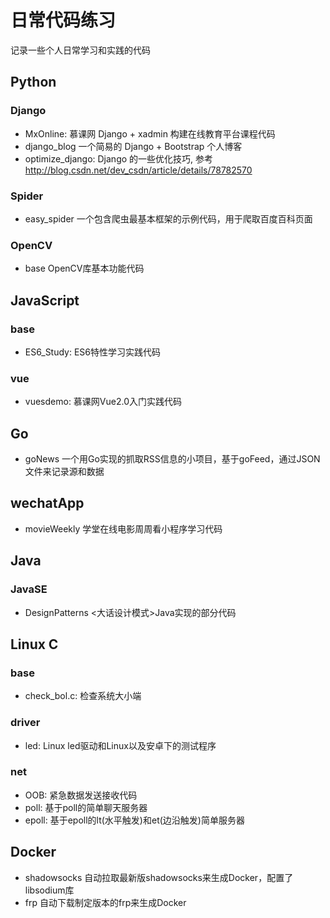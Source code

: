 # 日常代码练习
记录一些个人日常学习和实践的代码

## Python
### Django
- MxOnline: 慕课网 Django + xadmin 构建在线教育平台课程代码
- django_blog 一个简易的 Django + Bootstrap 个人博客
- optimize_django: Django 的一些优化技巧, 参考 http://blog.csdn.net/dev_csdn/article/details/78782570

### Spider
- easy_spider 一个包含爬虫最基本框架的示例代码，用于爬取百度百科页面

### OpenCV
- base OpenCV库基本功能代码


## JavaScript
### base
- ES6_Study: ES6特性学习实践代码

### vue
- vuesdemo: 慕课网Vue2.0入门实践代码


## Go
- goNews 一个用Go实现的抓取RSS信息的小项目，基于goFeed，通过JSON文件来记录源和数据


## wechatApp
- movieWeekly 学堂在线电影周周看小程序学习代码

## Java
### JavaSE
- DesignPatterns <大话设计模式>Java实现的部分代码


## Linux C
### base
- check_bol.c: 检查系统大小端

### driver
- led: Linux led驱动和Linux以及安卓下的测试程序

### net
- OOB: 紧急数据发送接收代码
- poll: 基于poll的简单聊天服务器
- epoll: 基于epoll的lt(水平触发)和et(边沿触发)简单服务器


## Docker
- shadowsocks 自动拉取最新版shadowsocks来生成Docker，配置了libsodium库
- frp 自动下载制定版本的frp来生成Docker
